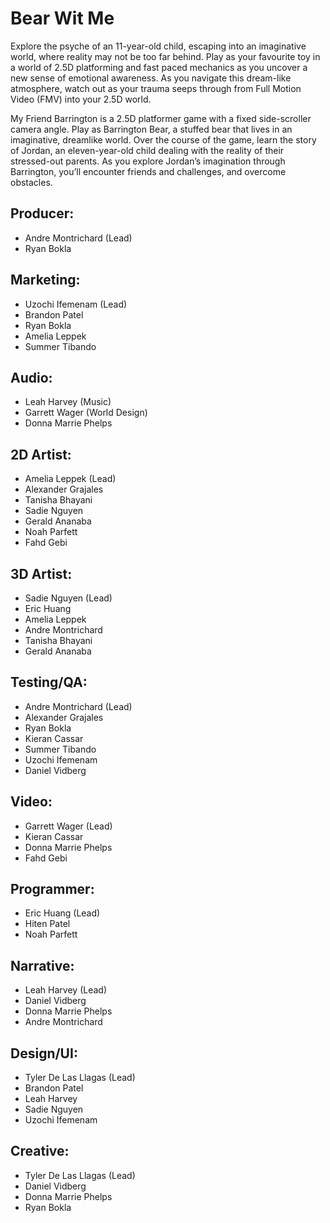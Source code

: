 # Bear Wit Me
Explore the psyche of an 11-year-old child, escaping into an imaginative world, where reality may not be too far behind. Play as your favourite toy in a world of 2.5D platforming and fast paced mechanics as you uncover a new sense of emotional awareness. As you navigate this dream-like atmosphere, watch out as your trauma seeps through from Full Motion Video (FMV) into your 2.5D world. 

My Friend Barrington is a 2.5D platformer game with a fixed side-scroller camera angle. Play as Barrington Bear, a stuffed bear that lives in an imaginative, dreamlike world. Over the course of the game, learn the story of Jordan, an eleven-year-old child dealing with the reality of their stressed-out parents. As you explore Jordan’s imagination through Barrington, you’ll encounter friends and challenges, and overcome obstacles. 

## Producer:
- Andre Montrichard (Lead)
- Ryan Bokla
## Marketing:
- Uzochi Ifemenam (Lead)
- Brandon Patel
- Ryan Bokla
- Amelia Leppek
- Summer Tibando
## Audio:
- Leah Harvey (Music)
- Garrett Wager (World Design)
- Donna Marrie Phelps
## 2D Artist:
- Amelia Leppek (Lead)
- Alexander Grajales
- Tanisha Bhayani
- Sadie Nguyen
- Gerald Ananaba
- Noah Parfett
- Fahd Gebi
## 3D Artist:
- Sadie Nguyen (Lead)
- Eric Huang
- Amelia Leppek
- Andre Montrichard
- Tanisha Bhayani
- Gerald Ananaba
## Testing/QA:
- Andre Montrichard (Lead)
- Alexander Grajales
- Ryan Bokla
- Kieran Cassar
- Summer Tibando
- Uzochi Ifemenam
- Daniel Vidberg
## Video:
- Garrett Wager (Lead)
- Kieran Cassar
- Donna Marrie Phelps
- Fahd Gebi
## Programmer: 
- Eric Huang (Lead)
- Hiten Patel
- Noah Parfett
## Narrative:
- Leah Harvey (Lead)
- Daniel Vidberg
- Donna Marrie Phelps
- Andre Montrichard
## Design/UI:
- Tyler De Las Llagas (Lead)
- Brandon Patel
- Leah Harvey
- Sadie Nguyen
- Uzochi Ifemenam
## Creative:
- Tyler De Las Llagas (Lead)
- Daniel Vidberg
- Donna Marrie Phelps
- Ryan Bokla
